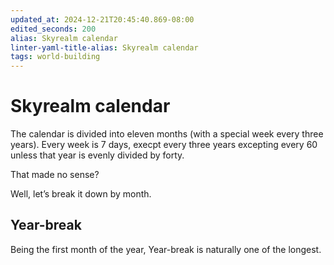```yaml
---
updated_at: 2024-12-21T20:45:40.869-08:00
edited_seconds: 200
alias: Skyrealm calendar
linter-yaml-title-alias: Skyrealm calendar
tags: world-building
---
```

# Skyrealm calendar

The calendar is divided into eleven months (with a special week every three years). Every week is 7 days, execpt every three years excepting every 60 unless that year is evenly divided by forty.

That made no sense?

Well, let’s break it down by month.

## Year-break
Being the first month of the year, Year-break is naturally one of the longest.